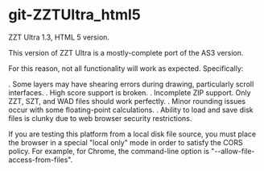 # git-ZZTUltra_html5
ZZT Ultra 1.3, HTML 5 version.

This version of ZZT Ultra is a mostly-complete port of the AS3 version.

For this reason, not all functionality will work as expected.  Specifically:

. Some layers may have shearing errors during drawing, particularly scroll interfaces.
. High score support is broken.
. Incomplete ZIP support.  Only ZZT, SZT, and WAD files should work perfectly.
. Minor rounding issues occur with some floating-point calculations.
. Ability to load and save disk files is clunky due to web browser security restrictions.

If you are testing this platform from a local disk file source, you must place the browser
in a special "local only" mode in order to satisfy the CORS policy.  For example, for
Chrome, the command-line option is "--allow-file-access-from-files".
